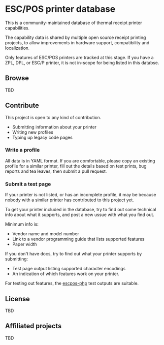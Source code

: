 # ESC/POS printer database

This is a community-maintained database of thermal receipt printer capabilities.

The capability data is shared by multiple open source receipt printing projects,
to allow improvements in hardware support, compatibility and localization.

Only features of ESC/POS printers are tracked at this stage. If you have a ZPL,
DPL, or ESC/P printer, it is not in-scope for being listed in this databse.

## Browse

TBD

## Contribute

This project is open to any kind of contribution.

- Submitting information about your printer
- Writing new profiles
- Typing up legacy code pages

### Write a profile

All data is in YAML format. If you are comfortable, please copy an existing
profile for a similar printer, fill out the details based on test prints,
bug reports and tea leaves, then submit a pull request.

### Submit a test page

If your printer is not listed, or has an incomplete profile, it may be because
nobody with a similar printer has contributed to this project yet.

To get your printer included in the database, try to find out some technical
info about what it supports, and post a new ussue with what you find out.

Minimum info is:

- Vendor name and model number
- Link to a vendor programming guide that lists supported features
- Paper width

If you don't have docs, try to find out what your printer supports by submitting:

- Test page output listing supported character encodings
- An indication of which features work on your printer.

For testing out features, the [escpos-php](https://github.com/mike42/escpos-php/tree/master/test/integration/resources/output) test outputs are suitable. 

## License

TBD

## Affiliated projects

TBD
